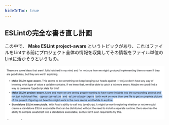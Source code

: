 ```yaml
---
hideInToc: true
---
```


## ESLintの完全な書き直し計画

この中で、 **Make ESLint project-aware** というトピックがあり、これはファイルをLintする前にプロジェクト全体の情報を収集してその情報をファイル単位のLintに活かそうというもの。

![Make ESLint project-aware](/Make-ESLint-project-aware.png)
